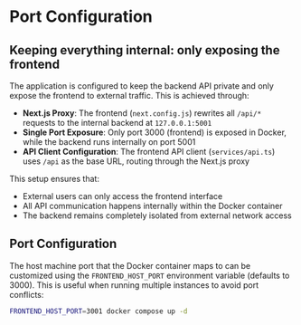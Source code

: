 # Port Configuration


## Keeping everything internal: only exposing the frontend

The application is configured to keep the backend API private and only expose the frontend to external traffic. This is achieved through:

- **Next.js Proxy**: The frontend (`next.config.js`) rewrites all `/api/*` requests to the internal backend at `127.0.0.1:5001`
- **Single Port Exposure**: Only port 3000 (frontend) is exposed in Docker, while the backend runs internally on port 5001
- **API Client Configuration**: The frontend API client (`services/api.ts`) uses `/api` as the base URL, routing through the Next.js proxy

This setup ensures that:
- External users can only access the frontend interface
- All API communication happens internally within the Docker container
- The backend remains completely isolated from external network access
## Port Configuration

The host machine port that the Docker container maps to can be customized using the `FRONTEND_HOST_PORT` environment variable (defaults to 3000). This is useful when running multiple instances to avoid port conflicts:

```bash
FRONTEND_HOST_PORT=3001 docker compose up -d
```
